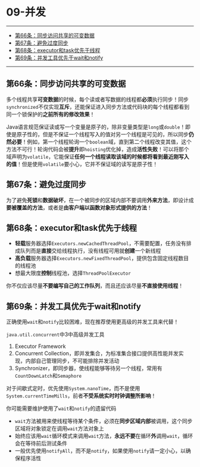 # 09-并发

---

- [第66条：同步访问共享的可变数据](#第66条同步访问共享的可变数据)
- [第67条：避免过度同步](#第67条：避免过度同步)
- [第68条：executor和task优先于线程](#第68条executor和task优先于线程)
- [第69条：并发工具优先于wait和notify](#第69条并发工具优先于wait和notify)

---

## 第66条：同步访问共享的可变数据

多个线程共享**可变数据**的时候，每个读或者写数据的线程都**必须**执行同步！同步`synchronized`不仅实现**互斥**，还能保证进入同步方法或代码块的每个线程都看到同一个锁保护的**之前所有的修改效果**！

Java语言规范保证读或写一个变量是原子的，除非变量类型是`long`或`double`！即使是原子性的，但是不保证一个线程写入的值对另一个线程是可见的，所以同步**仍然必要**！例如，第一个线程轮询一个`boolean`域，直到第二个线程改变其值，这个方法不可行！轮询代码会被**提升**即`hoisting`优化掉，造成**活性失败**！可以将那个域声明为`volatile`，它能保证**任何一个线程读取该域的时候都将看到最近刚写入的值**！但是使用`volatile`要小心，它并不保证域的读写是原子性！

## 第67条：避免过度同步

为了避免**死锁**和**数据破坏**，在一个被同步的区域内部不要调用**外来方法**，即设计成**要被覆盖的方法**，或者是**由客户端以函数对象形式提供的方法**！

## 第68条：executor和task优先于线程

* **轻载**服务器选择`Executors.newCachedThreadPool`，不需要配置，任务没有排成队列而是**直接**交给线程执行，没有线程可用就**创建**一个新线程
* **高负载**服务器选择`Executors.newFixedThreadPool`，提供包含固定线程数目的线程池
* 想最大限度**控制**线程池，选择`ThreadPoolExecutor`

你不仅应该尽量**不要编写自己的工作队列**，而且还应该尽量**不直接使用线程**！

## 第69条：并发工具优先于wait和notify

正确使用`wait`和`notify`比较困难，现在推荐使用更高级的并发工具来代替！

`java.util.concurrent`中3中高级并发工具
1. Executor Framework
2. Concurrent Collection，即并发集合，为标准集合接口提供高性能并发实现，内部自己管理同步，不可能排除并发活动
3. Synchronizer，即同步器，使线程能够等待另一个线程，常用有`CountDownLatch`和`Semaphore`

对于间歇式定时，优先使用`System.nanoTime`，而不是使用`System.currentTimeMills`，前者**不受系统实时时钟调整所影响**！

你可能需要维护使用了`wait`和`notify`的遗留代码
* `wait`方法被用来使线程等待某个条件，必须在**同步区域内部**被调用，这个同步区域将对象锁定在调用`wait`方法对象上
* 始终应该用`wait`循环模式来调用`wait`方法，**永远不要**在循环**外**调用`wait`，循环会在等待前后测试条件
* 一般优先使用`notifyAll`，而不是`notify`，如果使用`notify`请一定小心，以确保程序活性